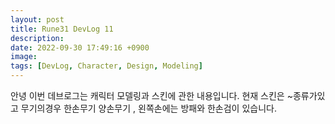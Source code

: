 ```yaml
---
layout: post
title: Rune31 DevLog 11
description:
date: 2022-09-30 17:49:16 +0900
image:
tags: [DevLog, Character, Design, Modeling]
---
```

안녕 이번 데브로그는 캐릭터 모델링과 스킨에 관한 내용입니다.
현재 스킨은 ~종류가있고 무기의경우 한손무기 양손무기 , 왼쪽손에는 방패와 한손검이 있습니다.